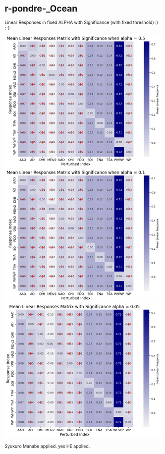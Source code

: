 # r-pondre-_Ocean
Linear Responses in fixed ALPHA with Significance (with fixed threshold)  :) ;-)




![Figure](https://github.com/subhadeep-maishal/r-pondre-_Ocean/blob/main/0.5.png)
![Figure](https://github.com/subhadeep-maishal/r-pondre-_Ocean/blob/main/0.1.png)
![Figure](https://github.com/subhadeep-maishal/r-pondre-_Ocean/blob/main/0.05.png)





Syukuro Manabe applied. yes HE applied.

